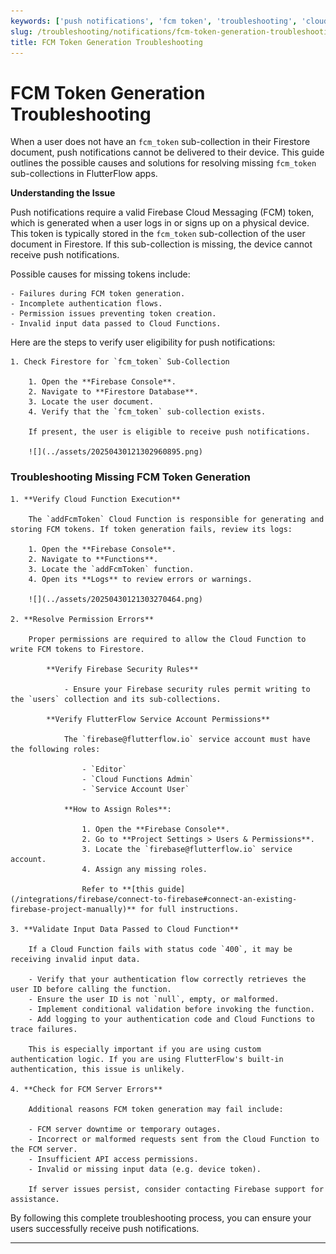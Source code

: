 ```yaml
---
keywords: ['push notifications', 'fcm token', 'troubleshooting', 'cloud functions']
slug: /troubleshooting/notifications/fcm-token-generation-troubleshooting
title: FCM Token Generation Troubleshooting
---
```


# FCM Token Generation Troubleshooting

When a user does not have an `fcm_token` sub-collection in their Firestore document, push notifications cannot be delivered to their device. This guide outlines the possible causes and solutions for resolving missing `fcm_token` sub-collections in FlutterFlow apps.

**Understanding the Issue**

Push notifications require a valid Firebase Cloud Messaging (FCM) token, which is generated when a user logs in or signs up on a physical device. This token is typically stored in the `fcm_token` sub-collection of the user document in Firestore. If this sub-collection is missing, the device cannot receive push notifications.

Possible causes for missing tokens include:

    - Failures during FCM token generation.
    - Incomplete authentication flows.
    - Permission issues preventing token creation.
    - Invalid input data passed to Cloud Functions.


Here are the steps to verify user eligibility for push notifications:

    1. Check Firestore for `fcm_token` Sub-Collection

        1. Open the **Firebase Console**.
        2. Navigate to **Firestore Database**.
        3. Locate the user document.
        4. Verify that the `fcm_token` sub-collection exists.

        If present, the user is eligible to receive push notifications.

        ![](../assets/20250430121302960895.png)


### Troubleshooting Missing FCM Token Generation

    1. **Verify Cloud Function Execution**

        The `addFcmToken` Cloud Function is responsible for generating and storing FCM tokens. If token generation fails, review its logs:

        1. Open the **Firebase Console**.
        2. Navigate to **Functions**.
        3. Locate the `addFcmToken` function.
        4. Open its **Logs** to review errors or warnings.

        ![](../assets/20250430121303270464.png)

    2. **Resolve Permission Errors**

        Proper permissions are required to allow the Cloud Function to write FCM tokens to Firestore.

            **Verify Firebase Security Rules**

                - Ensure your Firebase security rules permit writing to the `users` collection and its sub-collections.

            **Verify FlutterFlow Service Account Permissions**

                The `firebase@flutterflow.io` service account must have the following roles:

                    - `Editor`
                    - `Cloud Functions Admin`
                    - `Service Account User`

                **How to Assign Roles**:

                    1. Open the **Firebase Console**.
                    2. Go to **Project Settings > Users & Permissions**.
                    3. Locate the `firebase@flutterflow.io` service account.
                    4. Assign any missing roles.

                    Refer to **[this guide](/integrations/firebase/connect-to-firebase#connect-an-existing-firebase-project-manually)** for full instructions.

    3. **Validate Input Data Passed to Cloud Function**

        If a Cloud Function fails with status code `400`, it may be receiving invalid input data.

        - Verify that your authentication flow correctly retrieves the user ID before calling the function.
        - Ensure the user ID is not `null`, empty, or malformed.
        - Implement conditional validation before invoking the function.
        - Add logging to your authentication code and Cloud Functions to trace failures.

        This is especially important if you are using custom authentication logic. If you are using FlutterFlow's built-in authentication, this issue is unlikely.

    4. **Check for FCM Server Errors**

        Additional reasons FCM token generation may fail include:

        - FCM server downtime or temporary outages.
        - Incorrect or malformed requests sent from the Cloud Function to the FCM server.
        - Insufficient API access permissions.
        - Invalid or missing input data (e.g. device token).

        If server issues persist, consider contacting Firebase support for assistance.

By following this complete troubleshooting process, you can ensure your users successfully receive push notifications.

---

